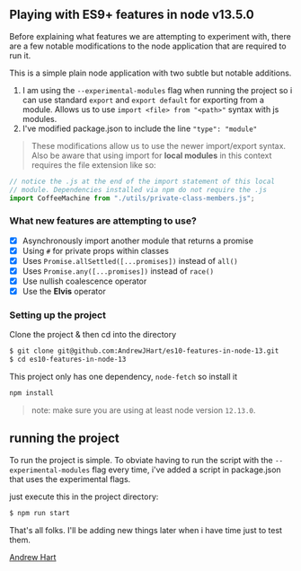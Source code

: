 ## Playing with ES9+ features in node v13.5.0

Before explaining what features we are attempting to experiment with, 
there are a few notable modifications to the node application that are
required to run it.

This is a simple plain node application with two subtle but 
notable additions.
 1. I am using the `--experimental-modules` flag when running the 
    project so i can use standard `export` and `export default` for exporting
    from a module. Allows us to use `import <file> from "<path>"` syntax with 
    js modules.
 2. I've modified package.json to include the line `"type": "module"`

> These modifications allow us to use the newer import/export syntax.
> Also be aware that using import for **local modules** in this 
> context requires the file extension like so:

```javascript
// notice the .js at the end of the import statement of this local
// module. Dependencies installed via npm do not require the .js
import CoffeeMachine from "./utils/private-class-members.js";
```

### What new features are attempting to use?

- [x] Asynchronously import another module that returns a promise
- [x] Using `#` for private props within classes
- [x] Uses `Promise.allSettled([...promises])` instead of `all()`
- [x] Uses `Promise.any([...promises])` instead of `race()`
- [x] Use nullish coalescence operator 
- [x] Use the **Elvis** operator

### Setting up the project 

Clone the project & then cd into the directory

```bash
$ git clone git@github.com:AndrewJHart/es10-features-in-node-13.git
$ cd es10-features-in-node-13
```

This project only has one dependency, `node-fetch` so install it 

```bash
npm install
```

 > note: make sure you are using at least node version `12.13.0`. 

## running the project

To run the project is simple. To obviate having to run the script with
the `--experimental-modules` flag every time, i've added a script in 
package.json that uses the experimental flags.

just execute this in the project directory:

```bash
$ npm run start
``` 

That's all folks. I'll be adding new things later when i have time
just to test them. 

[Andrew Hart](https://www.github.com/AndrewJHart)
